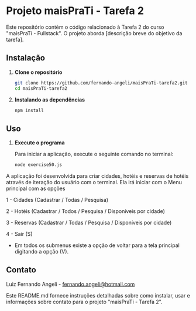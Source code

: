 # Projeto maisPraTi - Tarefa 2

Este repositório contém o código relacionado à Tarefa 2 do curso "maisPraTi - Fullstack". O projeto aborda [descrição breve do objetivo da tarefa].

## Instalação

1. **Clone o repositório**

   ```bash
   git clone https://github.com/fernando-angeli/maisPraTi-tarefa2.git
   cd maisPraTi-tarefa2
   ```

2. **Instalando as dependências**

   ```bash
   npm install
   ```

## Uso

1.  **Execute o programa**

    Para iniciar a aplicação, execute o seguinte comando no terminal:

    ```bash
    node exercise50.js
    ```

A aplicação foi desenvolvida para criar cidades, hotéis e reservas de hotéis através de iteração do usuário com o terminal.
Ela irá iniciar com o Menu principal com as opções

1 - Cidades (Cadastrar / Todas / Pesquisa)

2 - Hotéis (Cadastrar / Todos / Pesquisa / Disponíveis por cidade)

3 - Reservas (Cadastrar / Todas / Pesquisa / Disponíveis por cidade)

4 - Sair (S)

- Em todos os submenus existe a opção de voltar para a tela principal digitando a opção (V).

## Contato

Luiz Fernando Angeli - fernando.angeli@hotmail.com

Este README.md fornece instruções detalhadas sobre como instalar, usar e informações sobre contato para o projeto "maisPraTi - Tarefa 2".
